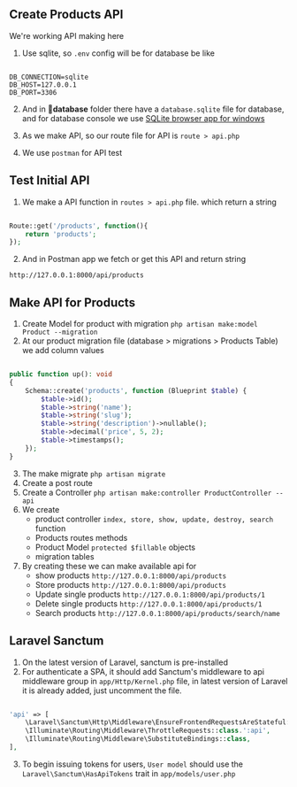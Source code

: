 ## Create Products API

We're working API making here

1. Use sqlite, so `.env` config will be for database be like

```env

DB_CONNECTION=sqlite
DB_HOST=127.0.0.1
DB_PORT=3306
```
2. And in **📂database** folder there have a `database.sqlite` file for database, and for database console we use [SQLite browser app for windows](https://sqlitebrowser.org/dl/)

3. As we make API, so our route file for API is `route > api.php`

4. We use `postman` for API test

## Test Initial API 

1. We make a API function in `routes > api.php` file. which return a string

```php

Route::get('/products', function(){
    return 'products';
});
```

2. And in Postman app we fetch or get this API and return string

`http://127.0.0.1:8000/api/products`

## Make API for Products 

1. Create Model for product with migration `php artisan make:model Product --migration`
2. At our product migration file (database > migrations > Products Table) we add column values 

```php

public function up(): void
{
    Schema::create('products', function (Blueprint $table) {
        $table->id();
        $table->string('name');
        $table->string('slug');
        $table->string('description')->nullable();
        $table->decimal('price', 5, 2);
        $table->timestamps();
    });
}
```
3. The make migrate `php artisan migrate`
4. Create a post route
5. Create a Controller `php artisan make:controller ProductController --api`
6. We create 
    - product controller `index, store, show, update, destroy, search` function
    - Products routes methods
    - Product Model `protected $fillable` objects
    - migration tables
7. By creating these we can make available api for 
    - show products `http://127.0.0.1:8000/api/products`
    - Store products `http://127.0.0.1:8000/api/products`
    - Update single products `http://127.0.0.1:8000/api/products/1`
    - Delete single products `http://127.0.0.1:8000/api/products/1`
    - Search products `http://127.0.0.1:8000/api/products/search/name`

## Laravel Sanctum

1. On the latest version of Laravel, sanctum is pre-installed
2. For authenticate a SPA, it should add Sanctum's middleware to api middleware group in `app/Http/Kernel.php` file, in latest version of Laravel it is already added, just uncomment the file.

```php

'api' => [
    \Laravel\Sanctum\Http\Middleware\EnsureFrontendRequestsAreStateful::class,
    \Illuminate\Routing\Middleware\ThrottleRequests::class.':api',
    \Illuminate\Routing\Middleware\SubstituteBindings::class,
],
```
3. To begin issuing tokens for users, `User model` should use the `Laravel\Sanctum\HasApiTokens` trait in `app/models/user.php`